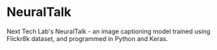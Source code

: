 # NeuralTalk
Next Tech Lab's NeuralTalk - an image captioning model trained using Flickr8k dataset, and programmed in Python and Keras.
